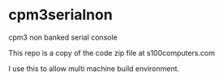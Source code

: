 # cpm3serialnon
cpm3 non banked serial console 

This repo is a copy of the code zip file at s100computers.com

I use this to allow multi machine build environment.
